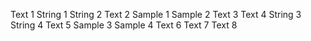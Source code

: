 Text 1
String 1
String 2
Text 2
Sample 1
Sample 2
Text 3
Text 4
String 3
String 4
Text 5
Sample 3
Sample 4
Text 6
Text 7
Text 8